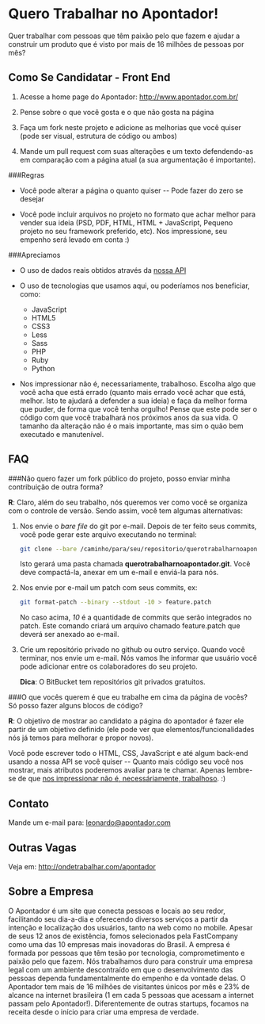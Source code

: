 Quero Trabalhar no Apontador!
=============================

Quer trabalhar com pessoas que têm paixão pelo que fazem e ajudar a construir um produto que é visto por mais de 16 milhões de pessoas por mês?

Como Se Candidatar - Front End
------------------------------

1. Acesse a home page do Apontador: http://www.apontador.com.br/

2. Pense sobre o que você gosta e o que não gosta na página

3. Faça um fork neste projeto e adicione as melhorias que você quiser (pode ser visual, estrutura de código ou ambos)

4. Mande um pull request com suas alterações e um texto defendendo-as em comparação com a página atual (a sua argumentação é importante).

###Regras

* Você pode alterar a página o quanto quiser -- Pode fazer do zero se desejar

* Você pode incluir arquivos no projeto no formato que achar melhor para vender sua ideia (PSD, PDF, HTML, HTML + JavaScript, Pequeno projeto no seu framework preferido, etc). Nos impressione, seu empenho será levado em conta :)

###Apreciamos

* O uso de dados reais obtidos através da [nossa API](http://api.apontador.com.br/pt/)

* O uso de tecnologias que usamos aqui, ou poderíamos nos beneficiar, como:

    * JavaScript
    * HTML5
    * CSS3
    * Less
    * Sass
    * PHP
    * Ruby
    * Python

* Nos impressionar não é, necessariamente, trabalhoso. Escolha algo que você acha que está errado (quanto mais errado você achar que está, melhor. Isto te ajudará a defender a sua ideia) e faça da melhor forma que puder, de forma que você tenha orgulho! Pense que este pode ser o código com que você trabalhará nos próximos anos da sua vida. O tamanho da alteração não é o mais importante, mas sim o quão bem executado e manutenível.

FAQ
---

###Não quero fazer um fork público do projeto, posso enviar minha contribuição de outra forma?

**R**: Claro, além do seu trabalho, nós queremos ver como você se organiza com o controle de versão. Sendo assim, você tem algumas alternativas:

1. Nos envie o *bare file* do git por e-mail. Depois de ter feito seus commits, você pode gerar este arquivo executando no terminal:

    ```bash
    git clone --bare /caminho/para/seu/repositorio/querotrabalharnoapontador
    ```

    Isto gerará uma pasta chamada **querotrabalharnoapontador.git**. Você deve compactá-la, anexar em um e-mail e enviá-la para nós.

2. Nos envie por e-mail um patch com seus commits, ex:

    ```bash
    git format-patch --binary --stdout -10 > feature.patch
    ```

    No caso acima, *10* é a quantidade de commits que serão integrados no patch. Este comando criará um arquivo chamado feature.patch que deverá ser anexado ao e-mail.

3. Crie um repositório privado no github ou outro serviço. Quando você terminar, nos envie um e-mail. Nós vamos lhe informar que usuário você pode adicionar entre os colaboradores do seu projeto.

    **Dica**: O BitBucket tem repositórios git privados gratuitos.

###O que vocês querem é que eu trabalhe em cima da página de vocês? Só posso fazer alguns blocos de código?

**R**: O objetivo de mostrar ao candidato a página do apontador é fazer ele partir de um objetivo definido (ele pode ver que elementos/funcionalidades nós já temos para melhorar e propor novos).

Você pode escrever todo o HTML, CSS, JavaScript e até algum back-end usando a nossa API se você quiser -- Quanto mais código seu você nos mostrar, mais atributos poderemos avaliar para te chamar. Apenas lembre-se de que [nos impressionar não é, necessáriamente, trabalhoso](#apreciamos). :)

Contato
-------

Mande um e-mail para: leonardo@apontador.com

Outras Vagas
------------

Veja em: http://ondetrabalhar.com/apontador


Sobre a Empresa
---------------

O Apontador é um site que conecta pessoas e locais ao seu redor, facilitando seu dia-a-dia e oferecendo diversos serviços a partir da intenção e localização dos usuários, tanto na web como no mobile. Apesar de seus 12 anos de existência, fomos selecionados pela FastCompany como uma das 10 empresas mais inovadoras do Brasil. A empresa é formada por pessoas que têm tesão por tecnologia, comprometimento e paixão pelo que fazem. Nós trabalhamos duro para construir uma empresa legal com um ambiente descontraído em que o desenvolvimento das pessoas dependa fundamentalmente do empenho e da vontade delas. O Apontador tem mais de 16 milhões de visitantes únicos por mês e 23% de alcance na internet brasileira (1 em cada 5 pessoas que acessam a internet passam pelo Apontador!). Diferentemente de outras startups, focamos na receita desde o início para criar uma empresa de verdade.
